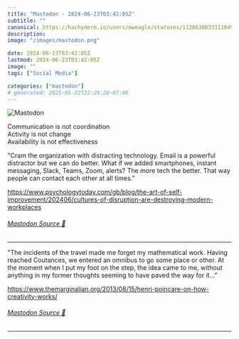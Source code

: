 ```yaml
---
title: "Mastodon - 2024-06-23T03:42:05Z"
subtitle: ""
canonical: https://hachyderm.io/users/mweagle/statuses/112663863331184977
description:
image: "/images/mastodon.png"

date: 2024-06-23T03:42:05Z
lastmod: 2024-06-23T03:42:05Z
image: ""
tags: ["Social Media"]

categories: ["mastodon"]
# generated: 2025-05-22T22:29:20-07:00
---
```

![Mastodon](/images/mastodon.png)

<p>Communication is not coordination<br />Activity is not change<br />Availability is not effectiveness</p><p>&quot;Cram the organization with distracting technology. Email is a powerful distractor but we can do better. What if we added smartphones, instant messaging, Slack, Teams, Zoom, alerts? The more tech the better. That way people can contact each other at all times.”</p><p><a href="https://www.psychologytoday.com/gb/blog/the-art-of-self-improvement/202406/cultures-of-disruption-are-destroying-modern-workplaces" target="_blank" rel="nofollow noopener noreferrer" translate="no"><span class="invisible">https://www.</span><span class="ellipsis">psychologytoday.com/gb/blog/th</span><span class="invisible">e-art-of-self-improvement/202406/cultures-of-disruption-are-destroying-modern-workplaces</span></a></p>


###### [Mastodon Source 🐘](https://hachyderm.io/@mweagle/112663863331184977)

___

<p>&quot;The incidents of the travel made me forget my mathematical work. Having reached Coutances, we entered an omnibus to go some place or other. At the moment when I put my foot on the step, the idea came to me, without anything in my former thoughts seeming to have paved the way for it…”</p><p><a href="https://www.themarginalian.org/2013/08/15/henri-poincare-on-how-creativity-works/" target="_blank" rel="nofollow noopener noreferrer" translate="no"><span class="invisible">https://www.</span><span class="ellipsis">themarginalian.org/2013/08/15/</span><span class="invisible">henri-poincare-on-how-creativity-works/</span></a></p>


###### [Mastodon Source 🐘](https://hachyderm.io/@mweagle/112663869410683079)

___
